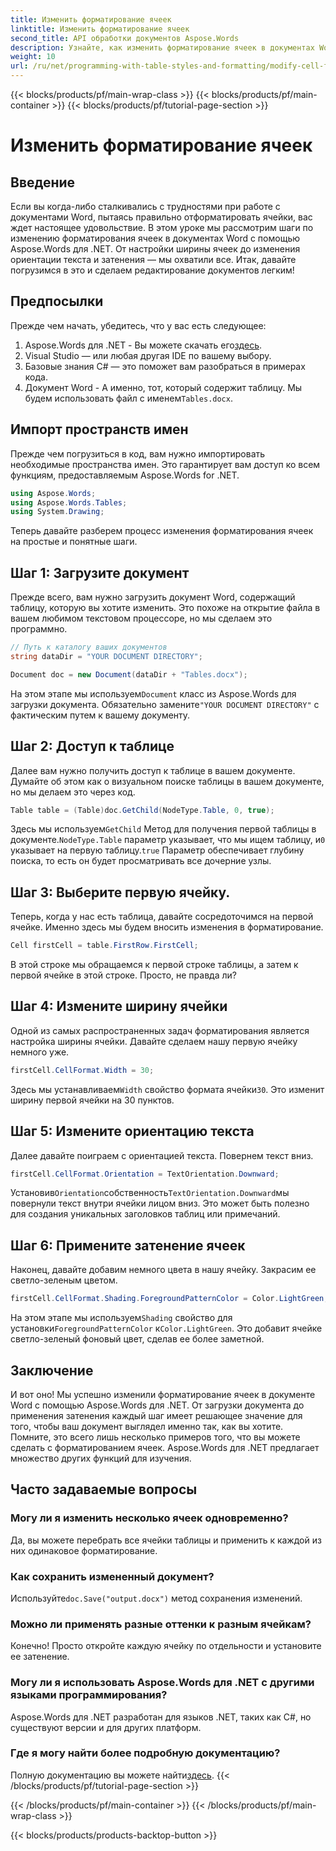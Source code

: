 ```yaml
---
title: Изменить форматирование ячеек
linktitle: Изменить форматирование ячеек
second_title: API обработки документов Aspose.Words
description: Узнайте, как изменить форматирование ячеек в документах Word с помощью Aspose.Words для .NET, воспользовавшись этим подробным пошаговым руководством.
weight: 10
url: /ru/net/programming-with-table-styles-and-formatting/modify-cell-formatting/
---
```


{{< blocks/products/pf/main-wrap-class >}}
{{< blocks/products/pf/main-container >}}
{{< blocks/products/pf/tutorial-page-section >}}

# Изменить форматирование ячеек

## Введение

Если вы когда-либо сталкивались с трудностями при работе с документами Word, пытаясь правильно отформатировать ячейки, вас ждет настоящее удовольствие. В этом уроке мы рассмотрим шаги по изменению форматирования ячеек в документах Word с помощью Aspose.Words для .NET. От настройки ширины ячеек до изменения ориентации текста и затенения — мы охватили все. Итак, давайте погрузимся в это и сделаем редактирование документов легким!

## Предпосылки

Прежде чем начать, убедитесь, что у вас есть следующее:

1. Aspose.Words для .NET - Вы можете скачать его[здесь](https://releases.aspose.com/words/net/).
2. Visual Studio — или любая другая IDE по вашему выбору.
3. Базовые знания C# — это поможет вам разобраться в примерах кода.
4.  Документ Word - А именно, тот, который содержит таблицу. Мы будем использовать файл с именем`Tables.docx`.

## Импорт пространств имен

Прежде чем погрузиться в код, вам нужно импортировать необходимые пространства имен. Это гарантирует вам доступ ко всем функциям, предоставляемым Aspose.Words for .NET.

```csharp
using Aspose.Words;
using Aspose.Words.Tables;
using System.Drawing;
```

Теперь давайте разберем процесс изменения форматирования ячеек на простые и понятные шаги.

## Шаг 1: Загрузите документ

Прежде всего, вам нужно загрузить документ Word, содержащий таблицу, которую вы хотите изменить. Это похоже на открытие файла в вашем любимом текстовом процессоре, но мы сделаем это программно.

```csharp
// Путь к каталогу ваших документов
string dataDir = "YOUR DOCUMENT DIRECTORY";

Document doc = new Document(dataDir + "Tables.docx");
```

 На этом этапе мы используем`Document` класс из Aspose.Words для загрузки документа. Обязательно замените`"YOUR DOCUMENT DIRECTORY"` с фактическим путем к вашему документу.

## Шаг 2: Доступ к таблице

Далее вам нужно получить доступ к таблице в вашем документе. Думайте об этом как о визуальном поиске таблицы в вашем документе, но мы делаем это через код.

```csharp
Table table = (Table)doc.GetChild(NodeType.Table, 0, true);
```

Здесь мы используем`GetChild` Метод для получения первой таблицы в документе.`NodeType.Table` параметр указывает, что мы ищем таблицу, и`0` указывает на первую таблицу.`true` Параметр обеспечивает глубину поиска, то есть он будет просматривать все дочерние узлы.

## Шаг 3: Выберите первую ячейку.

Теперь, когда у нас есть таблица, давайте сосредоточимся на первой ячейке. Именно здесь мы будем вносить изменения в форматирование.

```csharp
Cell firstCell = table.FirstRow.FirstCell;
```

В этой строке мы обращаемся к первой строке таблицы, а затем к первой ячейке в этой строке. Просто, не правда ли?

## Шаг 4: Измените ширину ячейки

Одной из самых распространенных задач форматирования является настройка ширины ячейки. Давайте сделаем нашу первую ячейку немного уже.

```csharp
firstCell.CellFormat.Width = 30;
```

 Здесь мы устанавливаем`Width` свойство формата ячейки`30`. Это изменит ширину первой ячейки на 30 пунктов.

## Шаг 5: Измените ориентацию текста

Далее давайте поиграем с ориентацией текста. Повернем текст вниз.

```csharp
firstCell.CellFormat.Orientation = TextOrientation.Downward;
```

 Установив`Orientation`собственность`TextOrientation.Downward`мы повернули текст внутри ячейки лицом вниз. Это может быть полезно для создания уникальных заголовков таблиц или примечаний.

## Шаг 6: Примените затенение ячеек

Наконец, давайте добавим немного цвета в нашу ячейку. Закрасим ее светло-зеленым цветом.

```csharp
firstCell.CellFormat.Shading.ForegroundPatternColor = Color.LightGreen;
```

 На этом этапе мы используем`Shading` свойство для установки`ForegroundPatternColor` к`Color.LightGreen`. Это добавит ячейке светло-зеленый фоновый цвет, сделав ее более заметной.

## Заключение

И вот оно! Мы успешно изменили форматирование ячеек в документе Word с помощью Aspose.Words для .NET. От загрузки документа до применения затенения каждый шаг имеет решающее значение для того, чтобы ваш документ выглядел именно так, как вы хотите. Помните, это всего лишь несколько примеров того, что вы можете сделать с форматированием ячеек. Aspose.Words для .NET предлагает множество других функций для изучения.

## Часто задаваемые вопросы

### Могу ли я изменить несколько ячеек одновременно?
Да, вы можете перебрать все ячейки таблицы и применить к каждой из них одинаковое форматирование.

### Как сохранить измененный документ?
 Используйте`doc.Save("output.docx")` метод сохранения изменений.

### Можно ли применять разные оттенки к разным ячейкам?
Конечно! Просто откройте каждую ячейку по отдельности и установите ее затенение.

### Могу ли я использовать Aspose.Words для .NET с другими языками программирования?
Aspose.Words для .NET разработан для языков .NET, таких как C#, но существуют версии и для других платформ.

### Где я могу найти более подробную документацию?
 Полную документацию вы можете найти[здесь](https://reference.aspose.com/words/net/).
{{< /blocks/products/pf/tutorial-page-section >}}

{{< /blocks/products/pf/main-container >}}
{{< /blocks/products/pf/main-wrap-class >}}

{{< blocks/products/products-backtop-button >}}
